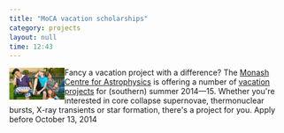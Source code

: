 ```yaml
---
title: "MoCA vacation scholarships"
category: projects
layout: null
time: 12:43
---
```

<!-- converted from blosxom format post using convert.pl dkg 22.1.2022 -->
<img src="images/ideas-for-when-kids-are-bored.jpg" width="100" align="left">
Fancy a vacation project with a difference? The 
<a href="http://moca.monash.edu">Monash Centre for Astrophysics</a> is offering
a number of 
<a href="http://www.monash.edu.au/students/scholarships/research-projects/view.html?area=3-Monash%2520Centre%2520for%2520Astrophysics">vacation projects</a>
for (southern) summer 2014&mdash;15. Whether you're interested in core 
collapse supernovae, thermonuclear bursts, X-ray transients or star formation,
there's a project for you. Apply before October 13, 2014
